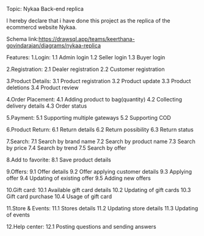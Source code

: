 Topic: Nykaa Back-end replica

I hereby declare that i have done this project as the replica of the ecommercd website Nykaa.

Schema link:https://drawsql.app/teams/keerthana-govindarajan/diagrams/nykaa-replica

Features:
1.Login:
  1.1 Admin login
  1.2 Seller login
  1.3 Buyer login
  
2.Registration:
  2.1 Dealer registration
  2.2 Customer registration
  
3.Product Details:
  3.1 Product registration
  3.2 Product update
  3.3 Product deletions
  3.4 Product review
  
4.Order Placement:
  4.1 Adding product to bag(quantity)
  4.2 Collecting delivery details
  4.3 Order status
  
5.Payment:
  5.1 Supporting multiple gateways
  5.2 Supporting COD
  
6.Product Return:
  6.1 Return details
  6.2 Return possibility
  6.3 Return status
   
7.Search:
  7.1 Search by brand name
  7.2 Search by product name
  7.3 Search by price
  7.4 Search by trend
  7.5 Search by offer
   
8.Add to favorite:
  8.1 Save product details
  
9.Offers:
  9.1 Offer details
  9.2 Offer applying customer details
  9.3 Applying offer
  9.4 Updating of existing offer
  9.5 Adding new offers
  
10.Gift card:
  10.1 Available gift card details
  10.2 Updating of gift cards
  10.3 Gift card purchase
  10.4 Usage of gift card
    
11.Store & Events:
  11.1 Stores details
  11.2 Updating store details
  11.3 Updating of events
  
12.Help center:
  12.1 Posting questions and sending answers

